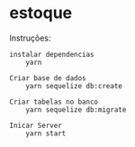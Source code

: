 # estoque

Instruções:

    instalar dependencias
        yarn
    
    Criar base de dados
        yarn sequelize db:create

    Criar tabelas no banco
        yarn sequelize db:migrate

    Inicar Server
        yarn start